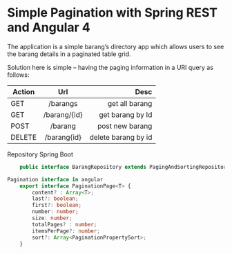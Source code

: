 # Simple Pagination with Spring REST and Angular 4

The application is a simple barang’s directory app which allows users to see the barang details in a paginated table grid.

Solution here is simple – having the paging information in a URI query as follows: 

| Action        | Url           | Desc  				|
| ------------- |:-------------:| ---------------------:|
| GET      		| /barangs 		| get all barang 		|
| GET      		| /barang/{id}  | get barang by Id 		|
| POST 			| /barang      	| post new barang 		|
| DELETE 		| /barang{id}   | delete barang by id 	|


Repository Spring Boot
```java
	public interface BarangRepository extends PagingAndSortingRepository<Barang, Long>{ }
```

```typescript
Pagination interface in angular
	export interface PaginationPage<T> {
	    content? : Array<T>;
	    last?: boolean;
	    first?: boolean;
	    number: number;
	    size: number;
	    totalPages? : number;
	    itemsPerPage?: number;
	    sort?: Array<PaginationPropertySort>;
	}
```

